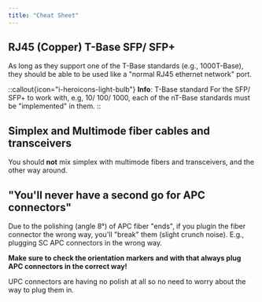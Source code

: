 ```yaml
---
title: "Cheat Sheet"
---
```



## RJ45 (Copper) T-Base SFP/ SFP+

As long as they support one of the T-Base standards (e.g., 1000T-Base), they should be able to be used like a "normal RJ45 ethernet network" port.

::callout{icon="i-heroicons-light-bulb"}
**Info**: T-Base standard
For the SFP/ SFP+ to work with, e.g, 10/ 100/ 1000, each of the nT-Base standards must be "implemented" in them.
::

## Simplex and Multimode fiber cables and transceivers

You should **not** mix simplex with multimode fibers and transceivers, and the other way around.

## "You'll never have a second go for APC connectors"

Due to the polishing (angle 8°) of APC fiber "ends", if you plugin the fiber connector the wrong way, you'll "break" them (slight crunch noise).
E.g., plugging SC APC connectors in the wrong way.

**Make sure to check the orientation markers and with that always plug APC connectors in the correct way!**

UPC connectors are having no polish at all so no need to worry about the way to plug them in.
